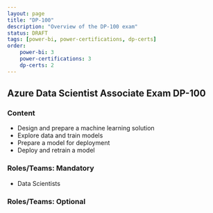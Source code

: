 ```yaml
---
layout: page
title: "DP-100"
description: "Overview of the DP-100 exam"
status: DRAFT
tags: [power-bi, power-certifications, dp-certs]
order: 
    power-bi: 3
    power-certifications: 3
    dp-certs: 2
---
```

## Azure Data Scientist Associate Exam DP-100  
  
### Content  
  
- Design and prepare a machine learning solution 
- Explore data and train models 
- Prepare a model for deployment 
- Deploy and retrain a model  
  
### Roles/Teams: Mandatory  
  
- Data Scientists  
  
### Roles/Teams: Optional  
  
